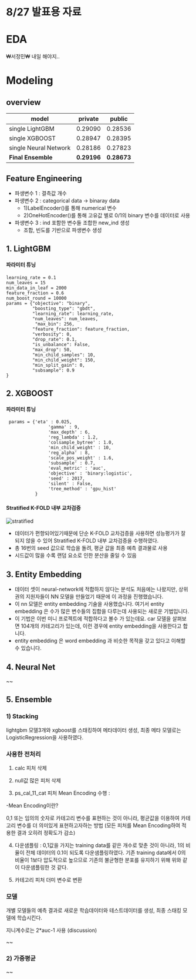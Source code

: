 # 8/27 발표용 자료

# EDA
₩서정민₩
내일 해야지..

# Modeling
## overview

|model|private|public|
|-----|-------|--------|
|single LightGBM|0.29090| 0.28536|
|single XGBOOST|0.28947|0.28395|
|single Neural Network|0.28186|0.27823|
|**Final Ensemble**|**0.29196**|**0.28673**|

## Feature Engineering
- 파생변수 1 : 결측값 개수
- 파생변수 2 : categorical data -> binaray data
  - 1)LabelEncoder()를 통해 numerical 변수
  - 2)OneHotEncoder()를 통해 고유값 별로 0/1의 binary 변수를 데이터로 사용
- 파생변수 3 : ind 포함한 변수들 조합한 new_ind 생성
  - 조합, 빈도를 기반으로 파생변수 생성
  
## 1. LightGBM

#### 파라미터 튜닝
```
learning_rate = 0.1
num_leaves = 15
min_data_in_leaf = 2000
feature_fraction = 0.6
num_boost_round = 10000
params = {"objective": "binary",
          "boosting_type": "gbdt", 
          "learning_rate": learning_rate,
          "num_leaves": num_leaves,
           "max_bin": 256,
          "feature_fraction": feature_fraction,
          "verbosity": 0,
          "drop_rate": 0.1,
          "is_unbalance": False,
          "max_drop": 50,
          "min_child_samples": 10,
          "min_child_weight": 150,
          "min_split_gain": 0,
          "subsample": 0.9
}
```

## 2. XGBOOST
#### 파라미터 튜닝
```
 params = {'eta' : 0.025,
                'gamma' : 9,
                'max_depth' : 6,
                'reg_lambda' : 1.2,
                'colsample_bytree' : 1.0,
                'min_child_weight' : 10,
                'reg_alpha' : 8,
                'scale_pos_weight' : 1.6,
                'subsample' : 0.7,
                'eval_metric' : 'auc',
                'objective' : 'binary:logistic',
                'seed' : 2017,
                'silent' : False,
                'tree_method' : 'gpu_hist'
           }
```


#### Stratified K-FOLD 내부 교차검증

![stratified](https://user-images.githubusercontent.com/61506233/91283490-a15cab80-e7c5-11ea-9774-0c762ac6074b.png)

- 데이터가 편향되어있기때문에 단순 K-FOLD 교차검증을 사용하면 성능평가가 잘 되지 않을 수 있어 Stratified K-FOLD 내부 교차검증을 수행하였다.
- 총 16번의 seed 값으로 학습을 돌려, 평균 값을 최종 예측 결과물로 사용
- 시드값이 많을 수록 랜덤 요소로 인한 분산을 줄일 수 있음
                
## 3. Entity Embedding

- 데이터 셋이 neural-network에 적합하지 않다는 분석도 처음에는 나왔지만, 상위권의 지원자들이 NN 모델을 만들었기 때문에 이 과정을 진행했습니다. 
- 이 nn 모델은 entity embedding 기술을 사용했습니다. 여기서 entity embedding 은 수가 많은 변수들의 집합을 다루는데 사용되는 새로운 기법입니다. 
- 이 기법은 이번 미니 프로젝트에 적합하다고 볼수 가 있는데요. car 모델을 살펴보면 104개의 카테고리가 있는데, 이런 경우에 entity embedding을 사용한다고 합니다. 
- entity embedding 은 word embedding 과 비슷한 목적을 갖고 있다고 이해할 수 있습니다. 

## 4. Neural Net
~~


## 5. Ensemble
### 1) Stacking
lightgbm 모델3개와 xgboost를 스태킹하여 메타데이터 생성, 최종 메타 모델로는 LogisticRegression을 사용하였다.

### 사용한 전처리
1. calc 피처 삭제 
2. null값 많은 피처 삭제 

3. ps_cal_11_cat 피처 Mean Encoding 수행 : 

  -Mean Encoding이란?

 0,1 또는 임의의 숫자로 카테고리 변수를 표현하는 것이 아니라, 평균값을 이용하여 카테고리 변수를 더 의미있게 표현하고자하는 방법
   (모든 피처를 Mean Encoding하여 적용한 결과 오히려 정확도가 감소)

4. 다운샘플링 : 0,1값을 가지는 training data를 같은 개수로 맞춘 것이 아니라, 1의 비율이 전체 데이터의 0.1이 되도록 다운샘플링하였다.
               기존 training data에서 0의 비율이 1보다 압도적으로 높으므로 기존의 불균형한 분포를 유지하기 위해 위와 같이 다운샘플링한 것 같다. 

5. 카테고리 피처 더미 변수로 변환

### 모델
개별 모델들의 예측 결과로 새로운 학습데이터와 테스트데이터를 생성,
최종 스태킹 모델에 학습시킨다.

지니계수로는 2*auc-1 사용 (discussion)

~~
### 2) 가중평균
~~
